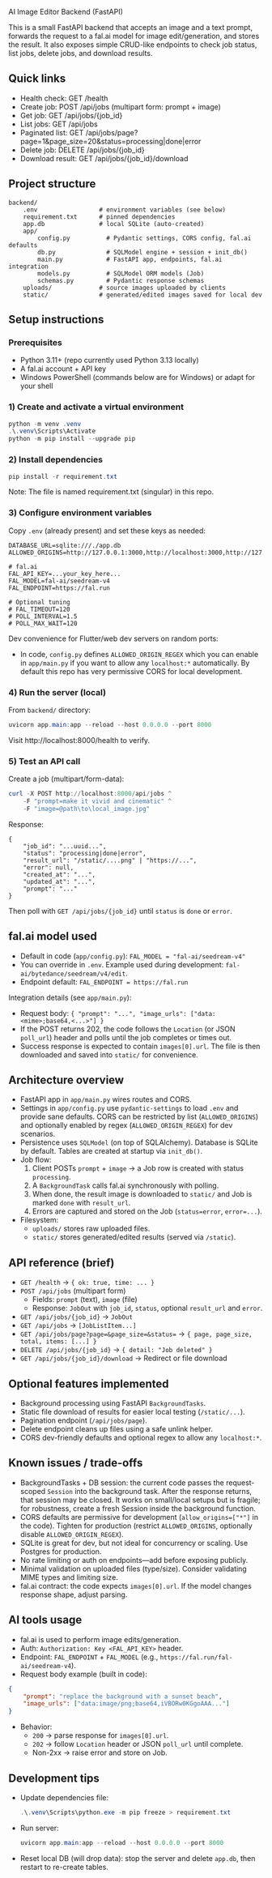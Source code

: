 AI Image Editor Backend (FastAPI)

This is a small FastAPI backend that accepts an image and a text prompt, forwards the request to a fal.ai model for image edit/generation, and stores the result. It also exposes simple CRUD-like endpoints to check job status, list jobs, delete jobs, and download results.


## Quick links

- Health check: GET /health
- Create job: POST /api/jobs (multipart form: prompt + image)
- Get job: GET /api/jobs/{job_id}
- List jobs: GET /api/jobs
- Paginated list: GET /api/jobs/page?page=1&page_size=20&status=processing|done|error
- Delete job: DELETE /api/jobs/{job_id}
- Download result: GET /api/jobs/{job_id}/download


## Project structure

```
backend/
	.env                 # environment variables (see below)
	requirement.txt      # pinned dependencies
	app.db               # local SQLite (auto-created)
	app/
		config.py          # Pydantic settings, CORS config, fal.ai defaults
		db.py              # SQLModel engine + session + init_db()
		main.py            # FastAPI app, endpoints, fal.ai integration
		models.py          # SQLModel ORM models (Job)
		schemas.py         # Pydantic response schemas
	uploads/             # source images uploaded by clients
	static/              # generated/edited images saved for local dev
```


## Setup instructions

### Prerequisites

- Python 3.11+ (repo currently used Python 3.13 locally)
- A fal.ai account + API key
- Windows PowerShell (commands below are for Windows) or adapt for your shell

### 1) Create and activate a virtual environment

```powershell
python -m venv .venv
.\.venv\Scripts\Activate
python -m pip install --upgrade pip
```

### 2) Install dependencies

```powershell
pip install -r requirement.txt
```

Note: The file is named requirement.txt (singular) in this repo.

### 3) Configure environment variables

Copy `.env` (already present) and set these keys as needed:

```
DATABASE_URL=sqlite:///./app.db
ALLOWED_ORIGINS=http://127.0.0.1:3000,http://localhost:3000,http://127.0.0.1:5173,http://localhost:5173,http://127.0.0.1:8000,http://localhost:8000

# fal.ai
FAL_API_KEY=...your_key_here...
FAL_MODEL=fal-ai/seedream-v4
FAL_ENDPOINT=https://fal.run

# Optional tuning
# FAL_TIMEOUT=120
# POLL_INTERVAL=1.5
# POLL_MAX_WAIT=120
```

Dev convenience for Flutter/web dev servers on random ports:
- In code, `config.py` defines `ALLOWED_ORIGIN_REGEX` which you can enable in `app/main.py` if you want to allow any `localhost:*` automatically. By default this repo has very permissive CORS for local development.

### 4) Run the server (local)

From `backend/` directory:

```powershell
uvicorn app.main:app --reload --host 0.0.0.0 --port 8000
```

Visit http://localhost:8000/health to verify.

### 5) Test an API call

Create a job (multipart/form-data):

```powershell
curl -X POST http://localhost:8000/api/jobs ^
	-F "prompt=make it vivid and cinematic" ^
	-F "image=@path\to\local_image.jpg"
```

Response:

```
{
	"job_id": "...uuid...",
	"status": "processing|done|error",
	"result_url": "/static/....png" | "https://...",
	"error": null,
	"created_at": "...",
	"updated_at": "...",
	"prompt": "..."
}
```

Then poll with `GET /api/jobs/{job_id}` until `status` is `done` or `error`.



## fal.ai model used

- Default in code (`app/config.py`): `FAL_MODEL = "fal-ai/seedream-v4"`
- You can override in `.env`. Example used during development: `fal-ai/bytedance/seedream/v4/edit`.
- Endpoint default: `FAL_ENDPOINT = https://fal.run`

Integration details (see `app/main.py`):
- Request body: `{ "prompt": "...", "image_urls": ["data:<mime>;base64,<...>"] }`
- If the POST returns 202, the code follows the `Location` (or JSON `poll_url`) header and polls until the job completes or times out.
- Success response is expected to contain `images[0].url`. The file is then downloaded and saved into `static/` for convenience.


## Architecture overview

- FastAPI app in `app/main.py` wires routes and CORS.
- Settings in `app/config.py` use `pydantic-settings` to load `.env` and provide sane defaults. CORS can be restricted by list (`ALLOWED_ORIGINS`) and optionally enabled by regex (`ALLOWED_ORIGIN_REGEX`) for dev scenarios.
- Persistence uses `SQLModel` (on top of SQLAlchemy). Database is SQLite by default. Tables are created at startup via `init_db()`.
- Job flow:
	1. Client POSTs `prompt` + `image` -> a Job row is created with status `processing`.
	2. A `BackgroundTask` calls fal.ai synchronously with polling.
	3. When done, the result image is downloaded to `static/` and Job is marked `done` with `result_url`.
	4. Errors are captured and stored on the Job (`status=error`, `error=...`).
- Filesystem:
	- `uploads/` stores raw uploaded files.
	- `static/` stores generated/edited results (served via `/static`).


## API reference (brief)

- `GET /health` → `{ ok: true, time: ... }`
- `POST /api/jobs` (multipart form)
	- Fields: `prompt` (text), `image` (file)
	- Response: `JobOut` with `job_id`, `status`, optional `result_url` and `error`.
- `GET /api/jobs/{job_id}` → `JobOut`
- `GET /api/jobs` → `[JobListItem...]`
- `GET /api/jobs/page?page=&page_size=&status=` → `{ page, page_size, total, items: [...] }`
- `DELETE /api/jobs/{job_id}` → `{ detail: "Job deleted" }`
- `GET /api/jobs/{job_id}/download` → Redirect or file download


## Optional features implemented

- Background processing using FastAPI `BackgroundTasks`.
- Static file download of results for easier local testing (`/static/...`).
- Pagination endpoint (`/api/jobs/page`).
- Delete endpoint cleans up files using a safe unlink helper.
- CORS dev-friendly defaults and optional regex to allow any `localhost:*`.


## Known issues / trade-offs

- BackgroundTasks + DB session: the current code passes the request-scoped `Session` into the background task. After the response returns, that session may be closed. It works on small/local setups but is fragile; for robustness, create a fresh Session inside the background function.
- CORS defaults are permissive for development (`allow_origins=["*"]` in the code). Tighten for production (restrict `ALLOWED_ORIGINS`, optionally disable `ALLOWED_ORIGIN_REGEX`).
- SQLite is great for dev, but not ideal for concurrency or scaling. Use Postgres for production.
- No rate limiting or auth on endpoints—add before exposing publicly.
- Minimal validation on uploaded files (type/size). Consider validating MIME types and limiting size.
- fal.ai contract: the code expects `images[0].url`. If the model changes response shape, adjust parsing.


## AI tools usage

- fal.ai is used to perform image edits/generation.
- Auth: `Authorization: Key <FAL_API_KEY>` header.
- Endpoint: `FAL_ENDPOINT` + `FAL_MODEL` (e.g., `https://fal.run/fal-ai/seedream-v4`).
- Request body example (built in code):

```json
{
	"prompt": "replace the background with a sunset beach",
	"image_urls": ["data:image/png;base64,iVBORw0KGgoAAA..."]
}
```

- Behavior:
	- `200` → parse response for `images[0].url`.
	- `202` → follow `Location` header or JSON `poll_url` until complete.
	- Non-2xx → raise error and store on Job.


## Development tips

- Update dependencies file:
	```powershell
	.\.venv\Scripts\python.exe -m pip freeze > requirement.txt
	```
- Run server:
	```powershell
	uvicorn app.main:app --reload --host 0.0.0.0 --port 8000
	```
- Reset local DB (will drop data): stop the server and delete `app.db`, then restart to re-create tables.



